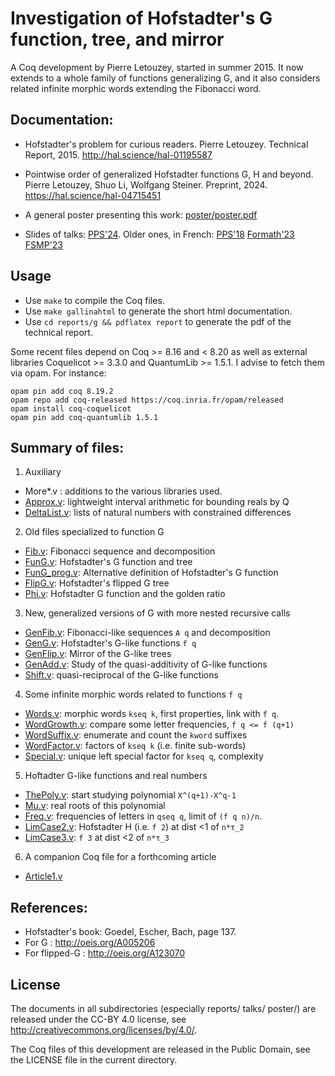 
Investigation of Hofstadter's G function, tree, and mirror
==========================================================

A Coq development by Pierre Letouzey, started in summer 2015.
It now extends to a whole family of functions generalizing G,
and it also considers related infinite morphic words extending
the Fibonacci word.

Documentation:
--------------

- Hofstadter's problem for curious readers. Pierre Letouzey.
  Technical Report, 2015. http://hal.science/hal-01195587

- Pointwise order of generalized Hofstadter functions G, H and beyond.
  Pierre Letouzey, Shuo Li, Wolfgang Steiner. Preprint, 2024.
  https://hal.science/hal-04715451

- A general poster presenting this work: [poster/poster.pdf](poster/poster.pdf?raw=true)

- Slides of talks: [PPS'24](talks/4/expose.pdf?raw=true).
  Older ones, in French: [PPS'18](talks/1/expose.pdf?raw=true) [Formath'23](talks/2/expose.pdf?raw=true) [FSMP'23](talks/3/expose.pdf?raw=true)


Usage
-----

- Use `make` to compile the Coq files.
- Use `make gallinahtml` to generate the short html documentation.
- Use `cd reports/g && pdflatex report` to generate the pdf of the technical report.

Some recent files depend on Coq >= 8.16 and < 8.20 as well as external libraries
Coquelicot >= 3.3.0 and QuantumLib >= 1.5.1. I advise to fetch them via opam.
For instance:

```
opam pin add coq 8.19.2
opam repo add coq-released https://coq.inria.fr/opam/released
opam install coq-coquelicot
opam pin add coq-quantumlib 1.5.1
```

Summary of files:
----------------

1. Auxiliary
  - More*.v : additions to the various libraries used.
  - [Approx.v](Approx.v): lightweight interval arithmetic for bounding reals by Q 
  - [DeltaList.v](DeltaList.v): lists of natural numbers with constrained differences
2. Old files specialized to function G
  - [Fib.v](Fib.v): Fibonacci sequence and decomposition
  - [FunG.v](FunG.v): Hofstadter's G function and tree
  - [FunG_prog.v](FunG_prog.v): Alternative definition of Hofstadter's G function
  - [FlipG.v](FlipG.v): Hofstadter's flipped G tree
  - [Phi.v](Phi.v): Hofstadter G function and the golden ratio
3. New, generalized versions of G with more nested recursive calls
  - [GenFib.v](GenFib.v): Fibonacci-like sequences `A q` and decomposition
  - [GenG.v](GenG.v): Hofstadter's G-like functions `f q`
  - [GenFlip.v](GenFlip.v): Mirror of the G-like trees
  - [GenAdd.v](GenAdd.v): Study of the quasi-additivity of G-like functions
  - [Shift.v](Shift.v): quasi-reciprocal of the G-like functions
4. Some infinite morphic words related to functions `f q`
  - [Words.v](Words.v): morphic words `kseq k`, first properties, link with `f q`.
  - [WordGrowth.v](WordGrowth.v): compare some letter frequencies, `f q <= f (q+1)`
  - [WordSuffix.v](WordSuffix.v): enumerate and count the `kword` suffixes
  - [WordFactor.v](WordFactor.v): factors of `kseq k` (i.e. finite sub-words)
  - [Special.v](Special.v): unique left special factor for `kseq q`, complexity
5. Hoftadter G-like functions and real numbers
  - [ThePoly.v](ThePoly.v): start studying polynomial `X^(q+1)-X^q-1`
  - [Mu.v](Mu.v): real roots of this polynomial
  - [Freq.v](Freq.v): frequencies of letters in `qseq q`, limit of `(f q n)/n`.
  - [LimCase2.v](LimCase2.v): Hofstadter H (i.e. `f 2`) at dist <1 of `n*τ_2`
  - [LimCase3.v](LimCase3.v): `f 3` at dist <2 of `n*τ_3`
6. A companion Coq file for a forthcoming article
  - [Article1.v](Article1.v)

References:
----------

- Hofstadter's book: Goedel, Escher, Bach, page 137.
- For G : http://oeis.org/A005206
- For flipped-G : http://oeis.org/A123070

License
-------

The documents in all subdirectories (especially reports/ talks/ poster/) are released under the CC-BY 4.0 license,
see http://creativecommons.org/licenses/by/4.0/.

The Coq files of this development are released in the Public Domain,
see the LICENSE file in the current directory.
